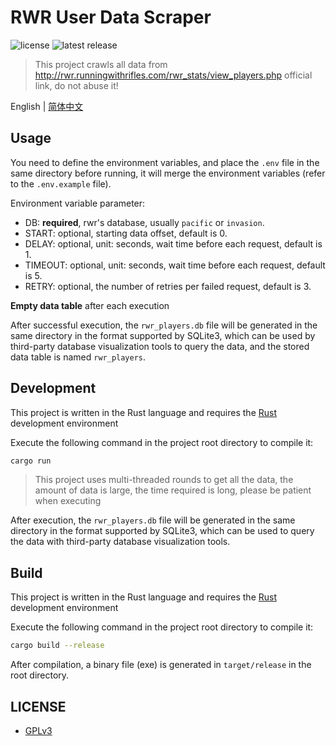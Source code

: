 # RWR User Data Scraper

![license](https://badgen.net/github/license/Kreedzt/rwr-players-scraper)
![latest release](https://badgen.net/github/release/Kreedzt/rwr-players-scraper)

> This project crawls all data from http://rwr.runningwithrifles.com/rwr_stats/view_players.php official link, do not abuse it!

English | [简体中文](README_zhCN.md)

## Usage

You need to define the environment variables, and place the `.env` file in the same directory before running, it will merge the environment variables (refer to the `.env.example` file).

Environment variable parameter:
- DB: **required**, rwr's database, usually `pacific` or `invasion`.
- START: optional, starting data offset, default is 0.
- DELAY: optional, unit: seconds, wait time before each request, default is 1.
- TIMEOUT: optional, unit: seconds, wait time before each request, default is 5.
- RETRY: optional, the number of retries per failed request, default is 3.

**Empty data table** after each execution

After successful execution, the `rwr_players.db` file will be generated in the same directory in the format supported by SQLite3, which can be used by third-party database visualization tools to query the data, and the stored data table is named `rwr_players`.

## Development

This project is written in the Rust language and requires the [Rust](https://www.rust-lang.org/) development environment

Execute the following command in the project root directory to compile it:
``` sh
cargo run
```

> This project uses multi-threaded rounds to get all the data, the amount of data is large, the time required is long, please be patient when executing

After execution, the `rwr_players.db` file will be generated in the same directory in the format supported by SQLite3, which can be used to query the data with third-party database visualization tools.

## Build

This project is written in the Rust language and requires the [Rust](https://www.rust-lang.org/) development environment

Execute the following command in the project root directory to compile it:
```bash
cargo build --release
```

After compilation, a binary file (exe) is generated in `target/release` in the root directory.

## LICENSE

- [GPLv3](https://opensource.org/licenses/GPL-3.0)
